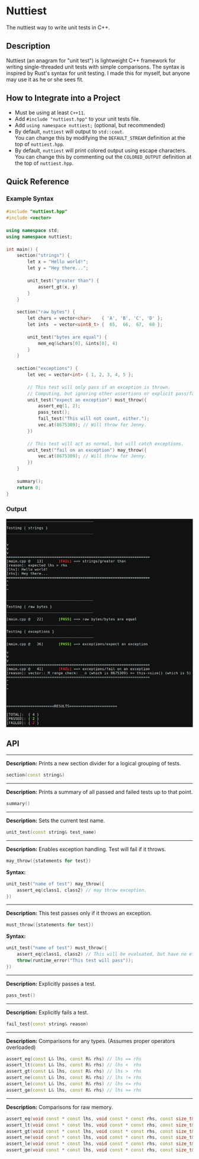 # Nuttiest 

The nuttiest way to write unit tests in C++.

## Description
Nuttiest (an anagram for "unit test") is lightweight C++ framework for writing single-threaded unit tests with simple comparisons. 
The syntax is inspired by Rust's syntax for unit testing. I made this for myself, but anyone may use it as he or she sees fit.


## How to Integrate into a Project
- Must be using at least `C++11`.
- Add `#include "nuttiest.hpp"` to your unit tests file.  
- Add `using namespace nuttiest;`  (optional, but recommended)
- By default, `nuttiest` will output to `std::cout`.   
You can change this by modifying the `DEFAULT_STREAM` definition at the top of `nuttiest.hpp`.  
- By default, `nuttiest` will print colored output using escape characters.
You can change this by commenting out the `COLORED_OUTPUT` definition at the top of `nuttiest.hpp`.

## Quick Reference

### Example Syntax
```C++
#include "nuttiest.hpp"
#include <vector>

using namespace std;
using namespace nuttiest;

int main() {
    section("strings") {
        let x = "Hello world!";
        let y = "Hey there...";

        unit_test("greater than") {
            assert_gt(x, y)
        }
    }

    section("raw bytes") {
        let chars = vector<char>    { 'A', 'B', 'C', 'D' };
        let ints  = vector<uint8_t> {  65,  66,  67,  68 };

        unit_test("bytes are equal") {
            mem_eq(&chars[0], &ints[0], 4)
        }
    }

    section("exceptions") {
        let vec = vector<int> { 1, 2, 3, 4, 5 };

        // This test will only pass if an exception is thrown.
        // Computing, but ignoring other assertions or explicit pass/fails.
        unit_test("expect an exception") must_throw({
            assert_eq(1, 2);
            pass_test();
            fail_test("This will not count, either.");
            vec.at(8675309); // Will throw for Jenny.
        })

        // This test will act as normal, but will catch exceptions.
        unit_test("fail on an exception") may_throw({
            vec.at(8675309); // Will throw for Jenny.
        })
    }

    summary();
    return 0;
}
```

### Output

![Alt text](/screenshots/example-output.png?raw=true "Output")

## API
---
**Description:** Prints a new section divider for a logical grouping of tests.  
```C++
section(const string&)
```  

  
---
**Description:** Prints a summary of all passed and failed tests up to that point. 
```C++
summary()
```  
 
  
---
**Description:** Sets the current test name.
```C++
unit_test(const string& test_name)
``` 


  
---
**Description:** Enables exception handling. Test will fail if it throws.
```C++
may_throw({statements for test})
```  
**Syntax:**
```C++
unit_test("name of test") may_throw({
    assert_eq(class1, class2) // may throw exception.
})
```

  
---
**Description:** This test passes only if it throws an exception.
```C++
must_throw({statements for test})
```  
**Syntax:**
```C++
unit_test("name of test") must_throw({
    assert_eq(class1, class2) // This will be evaluated, but have no effect on the test result.
    throw(runtime_error("This test will pass"));
})
```
  
  
---
**Description:** Explicitly passes a test.
```C++
pass_test()
```  
  
  
---
**Description:** Explicitly fails a test. 
```C++
fail_test(const string& reason)
```
  
  
---
**Description:** Comparisons for any types. (Assumes proper operators overloaded)
```C++
assert_eq(const L& lhs, const R& rhs) // lhs == rhs
assert_lt(const L& lhs, const R& rhs) // lhs <  rhs
assert_gt(const L& lhs, const R& rhs) // lhs >  rhs
assert_ne(const L& lhs, const R& rhs) // lhs != rhs
assert_le(const L& lhs, const R& rhs) // lhs <= rhs
assert_ge(const L& lhs, const R& rhs) // lhs >= rhs
```
  
  
---
**Description:** Comparisons for raw memory. 
```C++
assert_eq(void const * const lhs, void const * const rhs, const size_t& num_bytes) // lhs == rhs
assert_lt(void const * const lhs, void const * const rhs, const size_t& num_bytes) // lhs <  rhs
assert_gt(void const * const lhs, void const * const rhs, const size_t& num_bytes) // lhs >  rhs
assert_ne(void const * const lhs, void const * const rhs, const size_t& num_bytes) // lhs != rhs
assert_le(void const * const lhs, void const * const rhs, const size_t& num_bytes) // lhs <= rhs
assert_ge(void const * const lhs, void const * const rhs, const size_t& num_bytes) // lhs >= rhs
```
